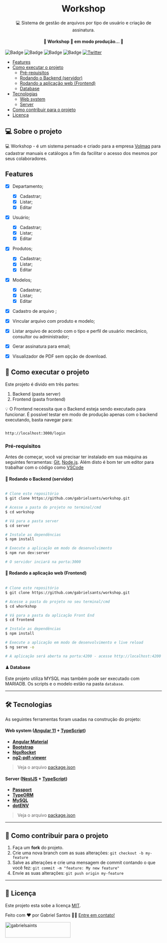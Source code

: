 <h1 align="center">
    Workshop
</h1>
<p align="center">💻 Sistema de gestão de arquivos por tipo de usuário e criação de assinatura.</p>

<h4 align="center"> 
	🚧  Workshop 🚀 em modo produção...  🚧
</h4>


![Badge](https://img.shields.io/github/license/gabrielsants/workshop)
![Badge](https://img.shields.io/github/forks/gabrielsants/workshop)
![Badge](https://img.shields.io/github/issues/gabrielsants/workshop)
![Badge](https://img.shields.io/github/stars/gabrielsants/workshop)
<a href="https://twitter.com/intent/tweet?text=Wow:&url=https%3A%2F%2Fgithub.com%2Fgabrielsants%2Fworkshop"><img alt="Twitter" src="https://img.shields.io/twitter/url?style=social&url=https%3A%2F%2Ftwitter.com%2Fgbxsaints"></a>

<!--ts-->
   * [Features](#Features)
   * [Como executar o projeto](#-como-executar-o-projeto)
      * [Pré-requisitos](#pré-requisitos)
      * [Rodando o Backend (servidor)](#-rodando-o-backend-servidor)
      * [Rodando a aplicação web (Frontend)](#-rodando-a-aplicação-web-frontend)
      * [Database](#-database)
   * [Tecnologias](#-tecnologias)
      * [Web system](#web-system--angular-11----typescript)
      * [Server](#server--nestjs----typescript)
   * [Como contribuir para o projeto](#-como-contribuir-para-o-projeto)
   * [Licença](#-licença)
<!--te-->


## 💻 Sobre o projeto
💻 Workshop - é um sistema pensado e criado para a empresa [Volmaq](volmaq.com.br) para cadastrar manuais e catálogos a fim da facilitar o acesso dos mesmos por seus colaboradores.


## Features

- [x] Departamento;
  - [x] Cadastrar;
  - [x] Listar;
  - [x] Editar
- [x] Usuário;
  - [x] Cadastrar;
  - [x] Listar;
  - [x] Editar
- [x] Produtos;
  - [x] Cadastrar;
  - [x] Listar;
  - [x] Editar
- [x] Modelos;
  - [x] Cadastrar;
  - [x] Listar;
  - [x] Editar
- [x] Cadastro de arquivo  ;
- [x] Vincular arquivo com produto e modelo;
- [x] Listar arquivo de acordo com o tipo e perfil de usuário: mecânico, consultor ou administrador;
- [x] Gerar assinatura para email;
- [x] Visualizador de PDF sem opção de download.



## 🚀 Como executar o projeto

Este projeto é divido em três partes:
1. Backend (pasta server) 
2. Frontend (pasta frontend)

💡 O Frontend necessita que o Backend esteja sendo executado para funcionar.
É possível testar em modo de produção apenas com o backend executando, basta navegar para: 

```bash

http://localhost:3000/login 

```

### Pré-requisitos

Antes de começar, você vai precisar ter instalado em sua máquina as seguintes ferramentas:
[Git](https://git-scm.com), [Node.js](https://nodejs.org/en/). 
Além disto é bom ter um editor para trabalhar com o código como [VSCode](https://code.visualstudio.com/)

#### 🎲 Rodando o Backend (servidor)

```bash

# Clone este repositório
$ git clone https://github.com/gabrielsants/workshop.git

# Acesse a pasta do projeto no terminal/cmd
$ cd workshop

# Vá para a pasta server
$ cd server

# Instale as dependências
$ npm install

# Execute a aplicação em modo de desenvolvimento
$ npm run dev:server

# O servidor inciará na porta:3000

```

#### 🧭 Rodando a aplicação web (Frontend)

```bash

# Clone este repositório
$ git clone https://github.com/gabrielsants/workshop.git

# Acesse a pasta do projeto no seu terminal/cmd
$ cd whorkshop

# Vá para a pasta da aplicação Front End
$ cd frontend

# Instale as dependências
$ npm install

# Execute a aplicação em modo de desenvolvimento e live reload
$ ng serve -o

# A aplicação será aberta na porta:4200 - acesse http://localhost:4200

```

#### ♟ Database

Este projeto utiliza MYSQL mas também pode ser executado com MARIADB.
Os scripts e o modelo estão na pasta `database`.

---

## 🛠 Tecnologias

As seguintes ferramentas foram usadas na construção do projeto:

#### **Web system**  ([Angular 11](https://angular.io/)  +  [TypeScript](https://www.typescriptlang.org/))

-   **[Angular Material](https://material.angular.io/)**
-   **[Bootstrap](https://getbootstrap.com/)**
-   **[NgxRocket](https://github.com/ngx-rocket/generator-ngx-rocket)**
-   **[ng2-pdf-viewer](https://github.com/VadimDez/ng2-pdf-viewer)**

> Veja o arquivo  [package.json](https://github.com/gabrielsants/workshop/blob/main/frontend/package.json)

#### **Server**  ([NestJS](https://nestjs.com/)  +  [TypeScript](https://www.typescriptlang.org/))

-   **[Passport](https://docs.nestjs.com/security/authentication#implementing-passport-strategies)**
-   **[TypeORM](https://docs.nestjs.com/recipes/sql-typeorm)**
-   **[MySQL](https://www.mysql.com/)**
-   **[dotENV](https://github.com/motdotla/dotenv)**

> Veja o arquivo  [package.json](https://github.com/gabrielsants/workshop/blob/main/frontend/package.json)
---

## 💪 Como contribuir para o projeto

1. Faça um **fork** do projeto.
2. Crie uma nova branch com as suas alterações: `git checkout -b my-feature`
3. Salve as alterações e crie uma mensagem de commit contando o que você fez: `git commit -m "feature: My new feature"`
4. Envie as suas alterações: `git push origin my-feature`

---


## 📝 Licença

Este projeto esta sobe a licença [MIT](./LICENSE).


Feito com ❤️ por Gabriel Santos 👋🏽 [Entre em contato!](https://www.linkedin.com/in/gabrielsants/)

<p>
	<a href="https://www.buymeacoffee.com/gabrielsaints">
		<img align="left" src="https://cdn.buymeacoffee.com/buttons/v2/default-yellow.png" 
		height="50" width="210" alt="gabrielsaints"/>
	</a>
</p>
<br>

